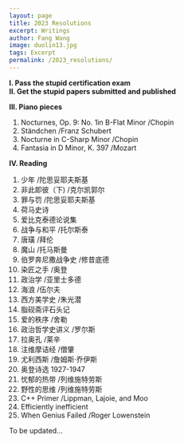 ```yaml
---
layout: page
title: 2023 Resolutions
excerpt: Writings
author: Fang Wang
image: duolin13.jpg
tags: Excerpt
permalink: /2023_resolutions/
---
```


**I. Pass the stupid certification exam**   
**II. Get the stupid papers submitted and published**

**III. Piano pieces**
1. Nocturnes, Op. 9: No. 1in B-Flat Minor /Chopin     
2. Ständchen /Franz Schubert        
3. Nocturne in C-Sharp Minor /Chopin   
4. Fantasia in D Minor, K. 397 /Mozart 

**IV. Reading**
1. 少年 /陀思妥耶夫斯基   
2. 非此即彼（下) /克尔凯郭尔   
3. 罪与罚 /陀思妥耶夫斯基   
4. 荷马史诗   
5. 爱比克泰德论说集 
6. 战争与和平 /托尔斯泰
7. 唐璜 /拜伦
8. 魔山 /托马斯曼   
9. 伯罗奔尼撒战争史 /修昔底德   
10. 染匠之手 /奥登
11. 政治学 /亚里士多德   
12. 海浪 /伍尔夫
13. 西方美学史 /朱光潜   
14. 脂砚斋评石头记   
15. 爱的秩序 /舍勒
16. 政治哲学史讲义 /罗尔斯    
17. 拉奥孔 /莱辛
18. 注维摩诘经 /僧肇    
19. 尤利西斯 /詹姆斯·乔伊斯
20. 奥登诗选 1927-1947
21. 忧郁的热带 /列维施特劳斯
22. 野性的思维 /列维施特劳斯
23. C++ Primer /Lippman, Lajoie, and Moo    
24. Efficiently inefficient   
25. When Genius Failed /Roger Lowenstein   

To be updated...
